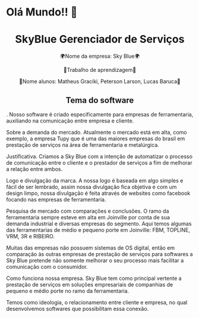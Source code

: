 # Olá Mundo!!  👋

<h1 align="center">SkyBlue Gerenciador de Serviços</h1>

<p align="center">🌍Nome da empresa: Sky Blue🌍</p>
<p align="center">🚀Trabalho de aprendizagem🚀</p>
<p align="center">👥Nome alunos: Matheus Graciki, Peterson Larson, Lucas Baruca👥</p>


<h2 align="center">Tema do software</h2>.
Nosso software é criado especificamente para empresas de ferramentaria, auxiliando na comunicação entre empresa e cliente.

Sobre a demanda do mercado.
Atualmente o mercado está em alta, como exemplo, a empresa Tupy que é uma das maiores empresas do brasil em prestação de serviços na área de ferramentaria e metalúrgica.   

Justificativa.
Criamos a Sky Blue com a intenção de automatizar o processo de comunicação entre o cliente e o prestador de serviços a fim de melhorar a relação entre ambos.  

Logo e divulgação da marca.
A nossa logo é baseada em algo simples e fácil de ser lembrado, assim nossa divulgação fica objetiva e com um design limpo, nossa divulgação é feita através de websites como facebook focando nas empresas de ferramentaria. 

Pesquisa de mercado com comparações e conclusões.
O ramo da ferramentaria sempre esteve em alta em Joinville por conta de sua demanda industrial e diversas empresas do segmento. Aqui temos algumas das ferramentarias de médio e pequeno porte em Joinville: FBM, TOPLINE, VRM, 3R e RIBEIRO.

Muitas das empresas não possuem sistemas de OS digital, então em comparação às outras empresas de prestação de serviços para softwares a Sky Blue pretende não somente melhorar o seu processo mais facilitar a comunicação com o consumidor.

Como funciona nossa empresa.
Sky Blue tem como principal vertente a prestação de serviços em soluções empresariais de companhias de pequeno e médio porte no ramo da ferramentaria.

Temos como ideologia, o relacionamento entre cliente e empresa, no qual desenvolvemos softwares que possibilitam essa conexão.
